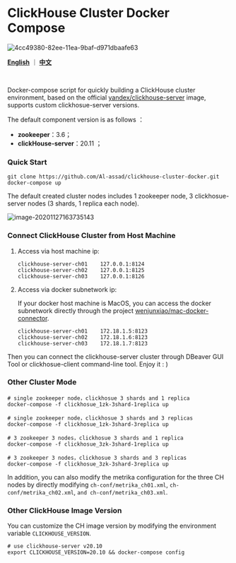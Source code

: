 # ClickHouse Cluster Docker Compose

![4cc49380-82ee-11ea-9baf-d971dbaafe63](https://cdn.jsdelivr.net/gh/Al-assad/md-img@master/bucket-3/202011271720.png)

**[English](README.md)** ｜ [**中文**](README-CN.md)

<br>

Docker-compose script for quickly building a ClickHouse cluster environment, based on the official [yandex/clickhouse-server](https://hub.docker.com/r/yandex/clickhouse-server) image, supports custom clickhosue-server versions. 

The default component version is as follows ：

* **zookeeper**：3.6；
* **clickHouse-server**：20.11 ；

### Quick Start

```shell
git clone https://github.com/Al-assad/clickhouse-cluster-docker.git
docker-compose up
```

The default created cluster nodes includes 1 zookeeper node, 3 clickhosue-server nodes (3 shards, 1 replica each node).

![image-20201127163735143](https://cdn.jsdelivr.net/gh/Al-assad/md-img@master/bucket-3/202011271637.png)

### Connect ClickHouse Cluster from Host Machine

1. Access via host machine ip: 

   ```shell
   clickhouse-server-ch01    127.0.0.1:8124
   clickhouse-server-ch02    127.0.0.1:8125
   clickhouse-server-ch03    127.0.0.1:8126
   ```

2. Access via docker subnetwork ip:

   If your docker host machine is MacOS,  you can access the docker subnetwork directly through the project [wenjunxiao/mac-docker-connector](https://github.com/wenjunxiao/mac-docker-connector). 

   ```shell
   clickhouse-server-ch01    172.18.1.5:8123
   clickhouse-server-ch02    172.18.1.6:8123
   clickhouse-server-ch03    172.18.1.7:8123
   ```

Then you can connect the clickhouse-server cluster through DBeaver GUI Tool or clickhosue-client command-line tool. Enjoy it : ) 

### Other Cluster Mode

```shell
# single zookeeper node，clickhosue 3 shards and 1 replica
docker-compose -f clickhosue_1zk-3shard-1replica up

# single zookeeper node，clickhosue 3 shards and 3 replicas
docker-compose -f clickhosue_1zk-3shard-3replica up

# 3 zookeeper 3 nodes，clickhosue 3 shards and 1 replica
docker-compose -f clickhosue_3zk-3shard-1replica up

# 3 zookeeper 3 nodes，clickhosue 3 shards and 3 replicas
docker-compose -f clickhosue_3zk-3shard-3replica up
```

In addition, you can also modify the metrika configuration for the three CH nodes by directly modifying ```ch-conf/metrika_ch01.xml```,  ```ch-conf/metrika_ch02.xml```,  ```and ch-conf/metrika_ch03.xml```.

### Other ClickHouse Image Version

You can customize the CH image version by modifying the environment variable ```CLICKHOUSE_VERSION```.

```shell
# use clickhouse-server v20.10
export CLICKHOUSE_VERSION=20.10 && docker-compose config
```

<br>

<br>


